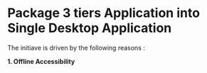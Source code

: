 # Package 3 tiers Application into Single Desktop Application

The initiave is driven by the following reasons :

**1. Offline Accessibility**
